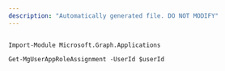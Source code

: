 ```yaml
---
description: "Automatically generated file. DO NOT MODIFY"
---
```


```powershellv2

Import-Module Microsoft.Graph.Applications

Get-MgUserAppRoleAssignment -UserId $userId

```